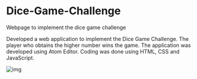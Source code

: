 # Dice-Game-Challenge
Webpage to implement the dice game challenge

Developed a web application to implement the Dice Game Challenge. The player who obtains the higher number wins the game. The application was developed using Atom Editor.
Coding was done using HTML, CSS and JavaScript.

![img](https://user-images.githubusercontent.com/121251823/210369968-907a483d-2772-4d96-a3fc-7a45904464d4.png)
